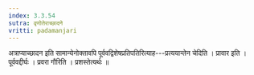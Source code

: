 ```yaml
---
index: 3.3.54
sutra: वृणोतेराच्छादने
vritti: padamanjari
---
```


 अत्राप्याच्छादन इति सामान्येनोक्तावपि पूर्ववद्विशेषप्रतिपतिरित्याह---प्रत्ययान्तेन चेदिति । प्रावार इति । पूर्ववद्दीर्घः । प्रवरा गौरिति । प्रशस्तेत्यर्थः ॥
